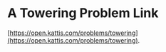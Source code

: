 # A Towering Problem Link
[https://open.kattis.com/problems/towering](https://open.kattis.com/problems/towering).
